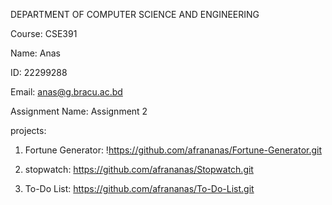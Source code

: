DEPARTMENT OF COMPUTER SCIENCE AND ENGINEERING

Course: CSE391

Name: Anas

ID: 22299288

Email: anas@g.bracu.ac.bd

Assignment Name: Assignment 2

projects:

1. Fortune Generator:  !https://github.com/afrananas/Fortune-Generator.git
 
2. stopwatch:  https://github.com/afrananas/Stopwatch.git

3. To-Do List:  https://github.com/afrananas/To-Do-List.git

